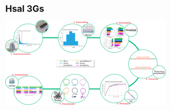 # Hsal 3Gs

<p align="center"><img src="desenvolvimento_circ-clip-minION.png" alt="Unicycler" width="1000"></p>
